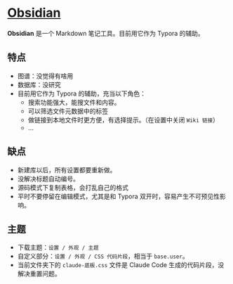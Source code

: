 # [Obsidian](https://obsidian.md/)

**Obsidian** 是一个 Markdown 笔记工具。目前用它作为 Typora 的辅助。

## 特点

- 图谱：没觉得有啥用
- 数据库：没研究
- 目前用它作为 Typora 的辅助，充当以下角色：
    - 搜索功能强大，能搜文件和内容。
    - 可以筛选文件元数据中的标签
    - 做链接到本地文件时更方便，有选择提示。（在设置中关闭 `Wiki 链接`）
    - ...

## 缺点

- 新建库以后，所有设置都要重新做。
- 没解决标题自动编号。
- 源码模式下复制表格，会打乱自己的格式
- 平时不要停留在编辑模式，尤其是和 Typora 双开时，容易产生不可预见性影响。

## 主题

- 下载主题：`设置 / 外观 / 主题`
- 自定义部分：`设置 / 外观 / CSS 代码片段`，相当于 `base.user`。
- 当前文件夹下的 `claude-底板.css` 文件是 Claude Code 生成的代码片段，没解决重置问题。